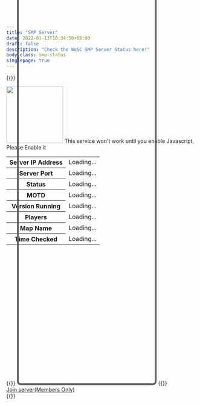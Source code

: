 ```yaml
---
title: "SMP Server"
date: 2022-01-13T10:34:50+08:00
draft: false
description: "Check the WoSC SMP Server Status here!"
body_class: smp-status
singlepage: true
---
```

{{<html>}}
<script src="/scripts/smp-query.js"></script>
<div class="serverstatus pagetitle">
    <img src="/images/logo.png" class="style-exclude" width="150px">    
                <noscript>This service won't work until you enable Javascript, Please Enable it</noscript>
                    <div class="serverstatuspanel">
                    <table>
                        <tbody><tr><th><i class="fa-solid fa-server"></i>  Server IP Address</th><td><span id="hostname">Loading... </span></td></tr>
                        <tr><th><i class="fa-solid fa-server"></i>  Server Port</th><td><span id="port">Loading...</span></td></tr>
                        <tr><th><i class="fa-solid fa-signal"></i>  Status</th><td><div id="isonline">Loading...</div></td></tr>
                         <tr class="ping-disable-when-offline"><th><i class="fa-solid fa-circle-info"></i>  MOTD</th><td><span id="motd">Loading...</span></td></tr>
                        <tr class="ping-disable-when-offline"><th><i class="fa-solid fa-code-branch"></i>  Version Running</th><td><span id="version">Loading...</span></td></tr>
                        <tr class="ping-disable-when-offline"><th><i class="fa-solid fa-people-group"></i>  Players</th><td><span id="playercount">Loading...</span></td></tr>
                        <tr class="ping-disable-when-offline"><th><i class="fa-solid fa-cube"></i> Map Name</th><td><span id="mapname">Loading...</span></td></tr>
                        <tr><th><i class="fa-solid fa-clock"></i>  Time Checked</th><td><span id="timefetched">Loading...</span></td></tr>
                        </tbody>
                    </table>
                    {{<collapsible name="Player Graph" class="collapsible-notbig collapsible-fullwidth">}}
                        <iframe id="playergraph" style="height:1075px; margin-top:-730px; border:5px #666 solid; border-radius:10px; width:360px;" scrolling="no"  loading="lazy"></iframe>
                    {{</collapsible>}}
                    <div id="isofflinecss"></div>
                    <style>div.serverstatuspanel{width:100%;}</style>
                </div>
                <a class="button button-green join-btn" href="https://link.worldofsteelcraft.tk/smp-save"><i class="fa-solid fa-gamepad"></i>  Join server(Members Only)</a>
		<div class="padding"></div>
    </div>
</div>
{{</html>}}